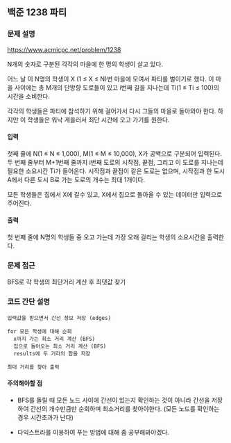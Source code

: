 ## 백준 1238 파티

### 문제 설명

https://www.acmicpc.net/problem/1238

N개의 숫자로 구분된 각각의 마을에 한 명의 학생이 살고 있다.

어느 날 이 N명의 학생이 X (1 ≤ X ≤ N)번 마을에 모여서 파티를 벌이기로 했다. 이 마을 사이에는 총 M개의 단방향 도로들이 있고 i번째 길을 지나는데 Ti(1 ≤ Ti ≤ 100)의 시간을 소비한다.

각각의 학생들은 파티에 참석하기 위해 걸어가서 다시 그들의 마을로 돌아와야 한다. 하지만 이 학생들은 워낙 게을러서 최단 시간에 오고 가기를 원한다.

#### 입력
첫째 줄에 N(1 ≤ N ≤ 1,000), M(1 ≤ M ≤ 10,000), X가 공백으로 구분되어 입력된다. 두 번째 줄부터 M+1번째 줄까지 i번째 도로의 시작점, 끝점, 그리고 이 도로를 지나는데 필요한 소요시간 Ti가 들어온다. 시작점과 끝점이 같은 도로는 없으며, 시작점과 한 도시 A에서 다른 도시 B로 가는 도로의 개수는 최대 1개이다.

모든 학생들은 집에서 X에 갈수 있고, X에서 집으로 돌아올 수 있는 데이터만 입력으로 주어진다.

#### 출력
첫 번째 줄에 N명의 학생들 중 오고 가는데 가장 오래 걸리는 학생의 소요시간을 출력한다.

### 문제 접근

BFS로 각 학생의 최단거리 계산 후 최댓값 찾기

### 코드 간단 설명
```
입력값을 받으면서 간선 정보 저장 (edges)

for 모든 학생에 대해 순회
  x까지 가는 최소 거리 계산 (BFS)
  집으로 돌아오는 최소 거리 계산 (BFS)
  results에 두 거리의 합을 저장

최대 거리를 찾아 출력
```

#### 주의해야할 점
- BFS를 돌릴 때 모든 노드 사이에 간선이 있는지 확인하는 것이 아니라 간선을 저장하여 간선의 개수만큼만 순회하며 최소거리를 찾아야한다. (모든 노드를 확인하는 경우 시간초과가 난다)

- 다익스트라를 이용하여 푸는 방법에 대해 좀 공부해봐야겠다.





